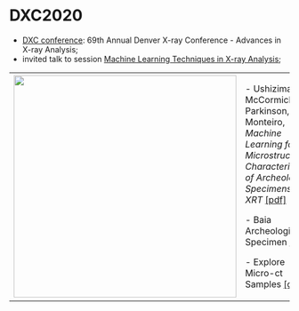 DXC2020
=======

-	[DXC conference](http://www.dxcicdd.com/): 69th Annual Denver X-ray Conference - Advances in X-ray Analysis;
-	invited talk to session [Machine Learning Techniques in X-ray Analysis](http://www.dxcicdd.com/20/program.htm);

<table border="0">
 <tr>
    <td><img src="http://www.dxcicdd.com/20/images/virtualheader.png" width="400">
    </td>
    <td>
     <p>
      - Ushizima, Xu, McCormick, Parkinson, Monteiro, <i> Machine Learning for Microstructural Characterization of Archeological Specimens from XRT </i> <a href="https://github.com/dani-lbnl/DXC2020/blob/master/DXC2020dani.pdf">[pdf]</a> <p>
      - Baia Archeological Specimen <a href="https://zenodo.org/record/3890837#.Xue18WpKiA1">[data]</a> <p>
      - Explore Micro-ct Samples <a href="https://github.com/dani-lbnl/DXC2020/tree/master/code">[code]</a>
      </td>
 </tr>
</table>
